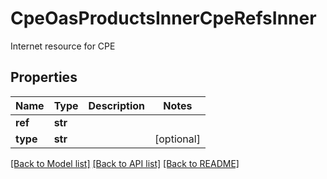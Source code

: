 # CpeOasProductsInnerCpeRefsInner

Internet resource for CPE

## Properties
Name | Type | Description | Notes
------------ | ------------- | ------------- | -------------
**ref** | **str** |  | 
**type** | **str** |  | [optional] 

[[Back to Model list]](../README.md#documentation-for-models) [[Back to API list]](../README.md#documentation-for-api-endpoints) [[Back to README]](../README.md)


